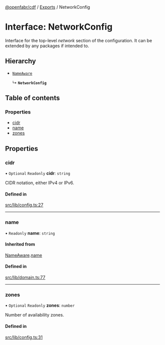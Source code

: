 [@openfabr/cdf](../README.md) / [Exports](../modules.md) / NetworkConfig

# Interface: NetworkConfig

Interface for the top-level *network* section of the configuration.
It can be extended by any packages if intended to.

## Hierarchy

- [`NameAware`](NameAware.md)

  ↳ **`NetworkConfig`**

## Table of contents

### Properties

- [cidr](NetworkConfig.md#cidr)
- [name](NetworkConfig.md#name)
- [zones](NetworkConfig.md#zones)

## Properties

### cidr

• `Optional` `Readonly` **cidr**: `string`

CIDR notation, either IPv4 or IPv6.

#### Defined in

[src/lib/config.ts:27](https://github.com/openfabr/cdf/blob/eefa4b7/core/typescript/src/lib/config.ts#L27)

___

### name

• `Readonly` **name**: `string`

#### Inherited from

[NameAware](NameAware.md).[name](NameAware.md#name)

#### Defined in

[src/lib/domain.ts:77](https://github.com/openfabr/cdf/blob/eefa4b7/core/typescript/src/lib/domain.ts#L77)

___

### zones

• `Optional` `Readonly` **zones**: `number`

Number of availability zones.

#### Defined in

[src/lib/config.ts:31](https://github.com/openfabr/cdf/blob/eefa4b7/core/typescript/src/lib/config.ts#L31)
